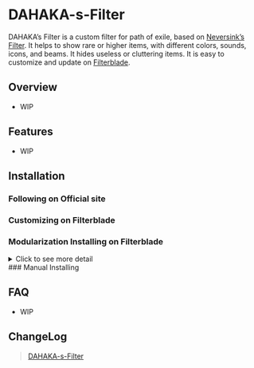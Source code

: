# DAHAKA-s-Filter

DAHAKA’s Filter is a custom filter for path of exile, based on [Neversink’s Filter](https://github.com/NeverSinkDev/NeverSink-Filter). It helps to show rare or higher items, with different colors, sounds, icons, and beams. It hides useless or cluttering items. It is easy to customize and update on [Filterblade](https://www.filterblade.xyz/).

## Overview
- WIP
  
## Features
- WIP

## Installation
### Following on Official site
### Customizing on Filterblade
### Modularization Installing on Filterblade
<details>
  <summary>Click to see more detail</summary>
  
  ### Heading
  1. Foo
  2. Bar
     * Baz
     * Qux

</details>
### Manual Installing

## FAQ
- WIP

## ChangeLog
>[DAHAKA-s-Filter](https://github.com/FKPX3118/DAHAKA-s-Filter/blob/main/ChangeLog.md)
